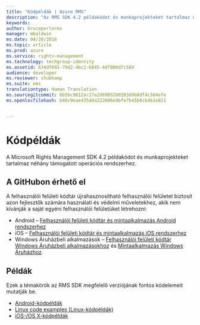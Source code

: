 ```yaml
---
title: "Kódpéldák | Azure RMS"
description: "Az RMS SDK 4.2 példakódot és munkaprojekteket tartalmaz néhány támogatott operációs rendszerhez."
keywords: 
author: bruceperlerms
manager: mbaldwin
ms.date: 04/28/2016
ms.topic: article
ms.prod: azure
ms.service: rights-management
ms.technology: techgroup-identity
ms.assetid: 634df601-79d2-4bc2-b845-4df886d7c589
audience: developer
ms.reviewer: shubhamp
ms.suite: ems
translationtype: Human Translation
ms.sourcegitcommit: 6b5bc9612ac17a2d6905200383d9b8df4c504efe
ms.openlocfilehash: b46c9eae435dda222606e9bfe7b45b0cb4b1e821


---
```


# Kódpéldák

A Microsoft Rights Management SDK 4.2 példakódot és munkaprojekteket tartalmaz néhány támogatott operációs rendszerhez.

## A GitHubon érhető el ##
A felhasználói felületi kódtár újrahasznosítható felhasználói felületet biztosít azon fejlesztők számára használati és védelmi műveletekhez, akik nem kívánják a saját egyéni felhasználói felületüket létrehozni:

- Android – [Felhasználói felületi kódtár és mintaalkalmazás Android rendszerhez](https://github.com/AzureAD/rms-sdk-ui-for-android)
- iOS – [Felhasználói felületi kódtár és mintaalkalmazás iOS rendszerhez](https://github.com/AzureAD/rms-sdk-ui-for-ios)
- Windows Áruházbeli alkalmazások – [Felhasználói felületi kódtár Windows Áruházbeli alkalmazásokhoz](https://github.com/AzureAD/rms-sdk-ui-for-windowsstore) és [Mintaalkalmazás Windows Áruházhoz](https://github.com/AzureADSamples/rms-samples-for-windowsstore).

## Példák ##
Ezek a témakörök az RMS SDK megfelelő verziójának fontos kódelemeit mutatják be.
- [Android-kódpéldák](android-code.md)
- [Linux code examples (Linux-kódpéldák)](linux-c-code-examples.md)
- [iOS-/OS X-kódpéldák](ios-os-x-code-examples.md)


 

 

 



<!--HONumber=Jul16_HO3-->


